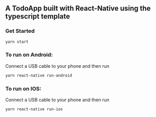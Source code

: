 ## A TodoApp built with React-Native using the typescript template

### Get Started

```bash
yarn start
```

### To run on Android:

Connect a USB cable to your phone and then run

```bash
yarn react-native run-android
```

### To run on IOS:

Connect a USB cable to your phone and then run

```bash
yarn react-native run-ios
```
